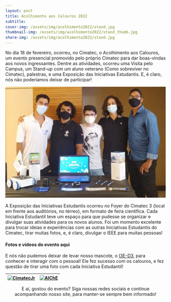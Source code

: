 ```yaml
---
layout: post
title: Acolhimento aos Calouros 2022
subtitle: 
cover-img: /assets/img/acolhimento2022/stand.jpg
thumbnail-img: /assets/img/acolhimento2022/stand_thumb.jpg
share-img: /assets/img/acolhimento2022/stand.jpg
---
```


No dia 18 de fevereiro, ocorreu, no Cimatec, o Acolhimento aos Calouros, um evento presencial promovido pelo próprio Cimatec para dar boas-vindas aos novos ingressantes. Dentre as atividades, ocorreu uma Visita pelo Campus, um Stand-up com um aluno veterano (Como sobreviver no Cimatec), palestras, e uma Exposição das Iniciativas Estudantis. E, é claro, nós não poderíamos deixar de participar!

![Stand](../assets/img/acolhimento2022/stand_horizontal.jpg)

A Exposição das Iniciativas Estudantis ocorreu no Foyer do Cimatec 3 (local em frente aos auditórios, no térreo), em formato de feira científica. Cada Iniciativa Estudantil teve um espaço para que pudesse se organizar e divulgar suas atividades para os novos alunos. Foi um momento excelente para trocar ideias e experiências com as outras Iniciativas Estudantis do Cimatec, tirar muitas fotos, e, é claro, divulgar o IEEE para muitas pessoas!

#### Fotos e vídeos do evento aqui

E nós não pudemos deixar de levar nosso mascote, o [I3E-D3](../project-i3e_d3), para conhecer e interagir com o pessoal! Ele fez sucesso com os calouros, e fez questão de tirar uma foto com cada Iniciativa Estudantil!

<!-- Fotos com as Iniciativas Estudantis -->
<div class="row">
  <div class=" col-xl-auto offset-xl-0 col-lg-4 offset-lg-0">
    <div class="mobile-side-scroller">
      <table class="table-borderless highlight">
        <thead>
          <tr>
            <th><a href="https://www.instagram.com/cimatecjr/"><center><img src="{{ 'assets/img/../../../assets/img/acolhimento2022/cimatecjr.jpg' | relative_url }}" width="1000" alt="CimatecJr" class="img-fluid img-blur"/></center></a></th>
            <th><a href="https://www.instagram.com/aichecimatec/"><center><img src="{{ 'assets/img/../../../assets/img/acolhimento2022/aiche.jpg' | relative_url }}" width="1050" alt="AIChE" class="img-fluid img-blur"/></center></a></th>
          </tr>
        </thead>
      </table>
    </div>
  </div>
</div>

<p style="text-align: center;">
E aí, gostou do evento?
Siga nossas redes sociais e continue acompanhando nosso site, para manter-se sempre bem informado!
</p>

